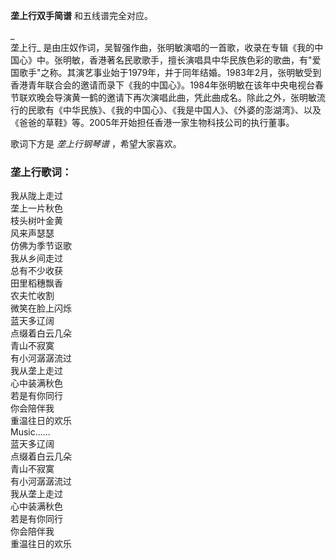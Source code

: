 

**垄上行双手简谱** 和五线谱完全对应。

_  
垄上行_
是由庄奴作词，吴智强作曲，张明敏演唱的一首歌，收录在专辑《我的中国心》中。张明敏，香港著名民歌歌手，擅长演唱具中华民族色彩的歌曲，有"爱国歌手"之称。其演艺事业始于1979年，并于同年结婚。1983年2月，张明敏受到香港青年联合会的邀请而录下《我的中国心》。1984年张明敏在该年中央电视台春节联欢晚会导演黄一鹤的邀请下再次演唱此曲，凭此曲成名。除此之外，张明敏流行的民歌有《中华民族》、《我的中国心》、《我是中国人》、《外婆的澎湖湾》、以及《爸爸的草鞋》等。2005年开始担任香港一家生物科技公司的执行董事。

  
歌词下方是 _垄上行钢琴谱_ ，希望大家喜欢。

### 垄上行歌词：

我从陇上走过  
垄上一片秋色  
枝头树叶金黄  
风来声瑟瑟  
仿佛为季节讴歌  
我从乡间走过  
总有不少收获  
田里稻穗飘香  
农夫忙收割  
微笑在脸上闪烁  
蓝天多辽阔  
点缀着白云几朵  
青山不寂寞  
有小河潺潺流过  
我从垄上走过  
心中装满秋色  
若是有你同行  
你会陪伴我  
重温往日的欢乐  
Music......  
蓝天多辽阔  
点缀着白云几朵  
青山不寂寞  
有小河潺潺流过  
我从垄上走过  
心中装满秋色  
若是有你同行  
你会陪伴我  
重温往日的欢乐

